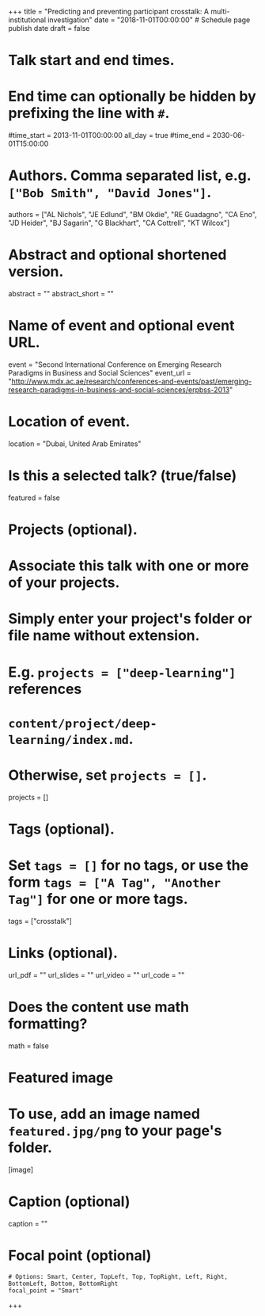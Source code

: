 +++
title = "Predicting and preventing participant crosstalk: A multi-institutional investigation"
date = "2018-11-01T00:00:00" # Schedule page publish date
draft = false

# Talk start and end times.
#   End time can optionally be hidden by prefixing the line with `#`.
#time_start = 2013-11-01T00:00:00
all_day = true
#time_end = 2030-06-01T15:00:00

# Authors. Comma separated list, e.g. `["Bob Smith", "David Jones"]`.
authors = ["AL Nichols", "JE Edlund", "BM Okdie", "RE Guadagno", "CA Eno", "JD Heider", "BJ Sagarin", "G Blackhart", "CA Cottrell", "KT Wilcox"]

# Abstract and optional shortened version.
abstract = ""
abstract_short = ""

# Name of event and optional event URL.
event = "Second International Conference on Emerging Research Paradigms in Business and Social Sciences"
event_url = "http://www.mdx.ac.ae/research/conferences-and-events/past/emerging-research-paradigms-in-business-and-social-sciences/erpbss-2013"

# Location of event.
location = "Dubai, United Arab Emirates"

# Is this a selected talk? (true/false)
featured = false

# Projects (optional).
#   Associate this talk with one or more of your projects.
#   Simply enter your project's folder or file name without extension.
#   E.g. `projects = ["deep-learning"]` references
#   `content/project/deep-learning/index.md`.
#   Otherwise, set `projects = []`.
projects = []

# Tags (optional).
#   Set `tags = []` for no tags, or use the form `tags = ["A Tag", "Another Tag"]` for one or more tags.
tags = ["crosstalk"]

# Links (optional).
url_pdf = ""
url_slides = ""
url_video = ""
url_code = ""

# Does the content use math formatting?
math = false

# Featured image
# To use, add an image named `featured.jpg/png` to your page's folder.
[image]
  # Caption (optional)
  caption = ""

  # Focal point (optional)
    # Options: Smart, Center, TopLeft, Top, TopRight, Left, Right, BottomLeft, Bottom, BottomRight
    focal_point = "Smart"

+++

